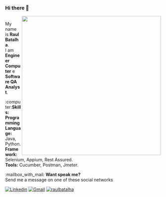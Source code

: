 ### Hi there 👋
<!--
**RaulBatalha/RaulBatalha** is a ✨ _special_ ✨ repository because its `README.md` (this file) appears on your GitHub profile.
Here are some ideas to get you started:
-->
<img src="https://media.giphy.com/media/M9kgjEsLG6LMbYC9dl/giphy.gif" min-width="450px" max-width="450px" width="450px" align="right">
<p align="left">
   <br>My name is <strong>Raul Batalha</strong>.</br>
     I am <strong> Engineer Computer</strong> e <strong> Software QA Analyst</strong>.
</p>
<p align="left">
 :computer:<strong>Skills:</strong>  
      <br><strong>Programming Language:</strong> Java, Python.
      <br><strong>Framework:</strong> Selenium, Appium, Rest Assured.
      <br><strong>Tools:</strong> Cucumber, Postman, Jmeter.
</p>
<p align="left">
:mailbox_with_mail: <strong>Want speak me?<br></strong>
  Send me a message on one of these social networks
</p>

[![Linkedin](https://img.shields.io/badge/LinkedIn-blue?style=for-the-badge&logo=Linkedin)](https://www.linkedin.com/in/raulbatalha/)
[![Gmail](https://img.shields.io/badge/-Gmail-c14438?style=for-the-badge&logo=Gmail&logoColor=white&link=mailto:karanalpe@gmail.com)](mailto:karanalpe@gmail.com)
[![raulbatalha](https://img.shields.io/badge/-Twitter-00acee?style=for-the-badge&logo=Twitter&logoColor=white)](https://twitter.com/raulbatalha)
